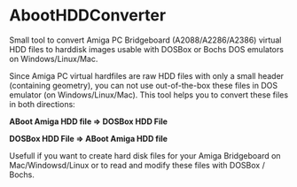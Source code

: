 # AbootHDDConverter
Small tool to convert Amiga PC Bridgeboard (A2088/A2286/A2386) virtual HDD files to harddisk images usable with DOSBox or Bochs DOS emulators on Windows/Linux/Mac.

Since Amiga PC virtual hardfiles are raw HDD files with only a small header (containing geometry), you can not use out-of-the-box these files in DOS emulator (on Windows/Linux/Mac).
This tool helps you to convert these files in both directions:

**ABoot Amiga HDD file => DOSBox HDD File**

**DOSBox HDD File => ABoot Amiga HDD file**

Usefull if you want to create hard disk files for your Amiga Bridgeboard on Mac/Windowsd/Linux or to read and modify these files with DOSBox / Bochs.
